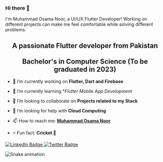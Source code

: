 
### Hi there 👋
I'm Muhammad Osama Noor, a UI/UX Flutter Developer!
Working on different projects can make me feel comfortable while solving different problems.


<h2 align="center">
A passionate Flutter developer from Pakistan <br />
  <br />
Bachelor's in Computer Science (To be graduated in 2023)
</h2>

- 🔭 I’m currently working on **Flutter, Dart and Firebase**
- 🌱 I’m currently learning **Flutter Mobile App Development*
- 👯 I’m looking to collaborate on **Projects related to my Stack**                            
- 🤔 I’m looking for help with **Cloud Computing**

- 📫 How to reach me: **[Muhammad Osama Noor](mailto:mosamanoor17@gmail.com)**
- ⚡ Fun fact: **Cricket 💚**

<div id="badges">
  <a href="https://www.linkedin.com/in/muhammad-osama-noor-4185571a1?lipi=urn%3Ali%3Apage%3Ad_flagship3_profile_view_base_contact_details%3BlFuyGpaYS3C9i7BpZyknzg%3D%3D">
    <img src="https://img.shields.io/badge/LinkedIn-blue?style=for-the-badge&logo=linkedin&logoColor=white" alt="LinkedIn Badge"/>
  </a>
 
  <a href="https://twitter.com/me_izz_osama">
    <img src="https://img.shields.io/badge/Twitter-blue?style=for-the-badge&logo=twitter&logoColor=white" alt="Twitter Badge"/>
  </a>
</div>

![Snake animation](https://github.com/thepiyushmalhotra/thepiyushmalhotra/blob/output/github-contribution-grid-snake.svg)
